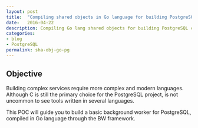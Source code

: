 ```yaml
---
layout: post
title:  "Compiling shared objects in Go language for building PostgreSQL blocks."
date:   2016-04-22
description: Compiling Go lang shared objects for building PostgreSQL compatible code.
categories:
- blog
- PostgreSQL
permalink: sha-obj-go-pg
---
```


## Objective

Building complex services require more complex and modern languages. Although C
is still the primary choice for the PostgreSQL project, is not uncommon to see
tools written in several languages.

This POC will guide you to build a basic background worker for PostgreSQL, compiled
in Go language through the BW framework.
